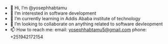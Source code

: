 - 👋 Hi, I’m @yosephhabtamu
- 👀 I’m interested in software development
- 🌱 I’m currently learning in Addis Ababa institute of technology
- 💞️ I’m looking to collaborate on anything related to software devleopment
- 📫 How to reach me: email: yosephhabtamu5@gmail.com 
                       phone: +251942172154

<!---
yosephhabtamu/yosephhabtamu is a ✨ special ✨ repository because its `README.md` (this file) appears on your GitHub profile.
You can click the Preview link to take a look at your changes.
--->
